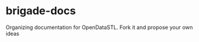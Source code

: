 brigade-docs
============

Organizing documentation for OpenDataSTL. Fork it and propose your own ideas
